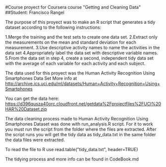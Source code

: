 #Course proyect for Coursera course "Getting and Cleaning Data"
##Student: Francisco Rangel

The purpose of this proyect was to make an R script that generates a tidy dataset according to the following instructions:

1.Merge the training and the test sets to create one data set.
2.Extract only the measurements on the mean and standard deviation for each measurement. 
3.Use descriptive activity names to name the activities in the data set
4.Appropriately label the data set with descriptive variable names. 
5.From the data set in step 4, create a second, independent tidy data set with the average of each variable for each activity and each subject.

The data used for this proyect was  the Human Activity Recognition Using Smartphones Data Set
More info at 
http://archive.ics.uci.edu/ml/datasets/Human+Activity+Recognition+Using+Smartphones

You can get the data here: 
https://d396qusza40orc.cloudfront.net/getdata%2Fprojectfiles%2FUCI%20HAR%20Dataset.zip

The data cleaning process made to Human Activity Recognition Using Smartphones Dataset was done with run_analysis.R script.
For it to work you must run the script from the folder where the files are extracted.
After the script runs you will get the tidy data as tidy_data.txt in the same folder the data files were extracted.

To read the file to R use read.table("tidy_data.txt", header=TRUE)

The tidying process and more info can be found in CodeBook.md
